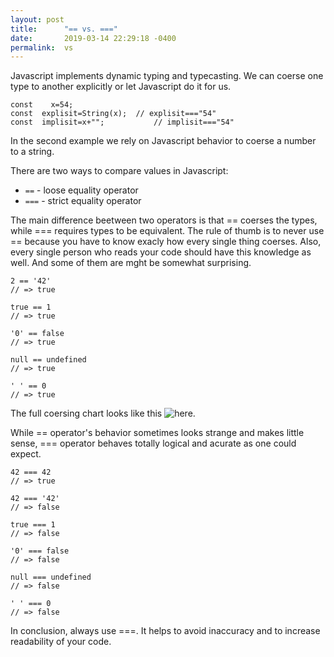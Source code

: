 ```yaml
---
layout: post
title:      "== vs. ==="
date:       2019-03-14 22:29:18 -0400
permalink:  vs
---
```



Javascript implements dynamic typing and typecasting.  We can coerse one type to another explicitly or let Javascript do it for us. 
```
const    x=54;
const  explisit=String(x);  // explisit==="54"
const  implisit=x+"";           // implisit==="54"
```
In the second example we rely on Javascript behavior to coerse a number to a string. 

There are two ways to compare values in Javascript:

* `==` - loose equality operator
* `===` - strict equality operator

The main difference beetween two operators is that == coerses the types, while === requires types to be equivalent. 
The rule of thumb is to never use == because you have to know exacly how every single thing coerses. Also, every single person who reads your code should have this knowledge as well. And some of them are mght be somewhat surprising.

```
2 == '42'
// => true
 
true == 1
// => true
 
'0' == false
// => true
 
null == undefined
// => true
 
' ' == 0
// => true
```

The full coersing chart looks like this ![here](https://live.staticflickr.com/65535/48031028181_3c0f68dd66_z.jpg). 


While == operator's behavior sometimes looks strange and makes little sense, === operator behaves totally logical and acurate as one could expect.

```
42 === 42
// => true
 
42 === '42'
// => false
 
true === 1
// => false
 
'0' === false
// => false
 
null === undefined
// => false
 
' ' === 0
// => false
```

In conclusion, always use ===. It helps to avoid inaccuracy and to increase readability of your code. 
